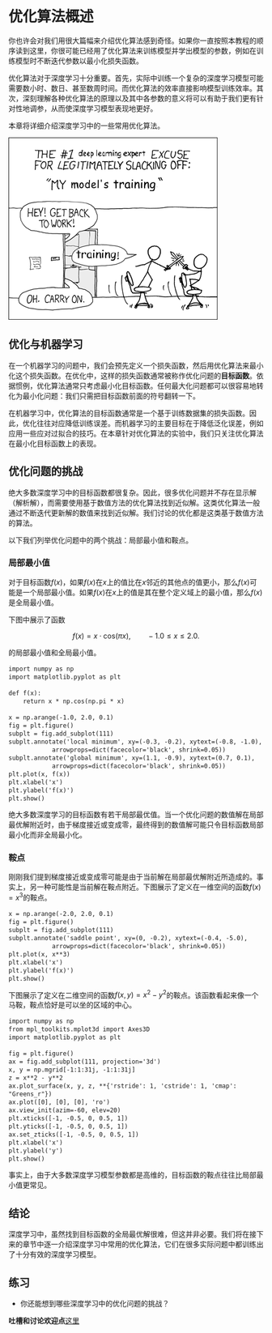 # 优化算法概述


你也许会对我们用很大篇幅来介绍优化算法感到奇怪。如果你一直按照本教程的顺序读到这里，你很可能已经用了优化算法来训练模型并学出模型的参数，例如在训练模型时不断迭代参数以最小化损失函数。

优化算法对于深度学习十分重要。首先，实际中训练一个复杂的深度学习模型可能需要数小时、数日、甚至数周时间。而优化算法的效率直接影响模型训练效率。其次，深刻理解各种优化算法的原理以及其中各参数的意义将可以有助于我们更有针对性地调参，从而使深度学习模型表现地更好。


本章将详细介绍深度学习中的一些常用优化算法。

![](../img/training_model.png)

## 优化与机器学习

在一个机器学习的问题中，我们会预先定义一个损失函数，然后用优化算法来最小化这个损失函数。在优化中，这样的损失函数通常被称作优化问题的**目标函数**。依据惯例，优化算法通常只考虑最小化目标函数。任何最大化问题都可以很容易地转化为最小化问题：我们只需把目标函数前面的符号翻转一下。

在机器学习中，优化算法的目标函数通常是一个基于训练数据集的损失函数。因此，优化往往对应降低训练误差。而机器学习的主要目标在于降低泛化误差，例如应用一些应对过拟合的技巧。在本章针对优化算法的实验中，我们只关注优化算法在最小化目标函数上的表现。


## 优化问题的挑战

绝大多数深度学习中的目标函数都很复杂。因此，很多优化问题并不存在显示解（解析解），而需要使用基于数值方法的优化算法找到近似解。这类优化算法一般通过不断迭代更新解的数值来找到近似解。我们讨论的优化都是这类基于数值方法的算法。

以下我们列举优化问题中的两个挑战：局部最小值和鞍点。


### 局部最小值

对于目标函数$f(x)$，如果$f(x)$在$x$上的值比在$x$邻近的其他点的值更小，那么$f(x)$可能是一个局部最小值。如果$f(x)$在$x$上的值是其在整个定义域上的最小值，那么$f(x)$是全局最小值。

下图中展示了函数

$$f(x) = x \cdot \text{cos}(\pi x), \qquad -1.0 \leq x \leq 2.0.$$

的局部最小值和全局最小值。

```{.python .input  n=1}
import numpy as np
import matplotlib.pyplot as plt

def f(x):
    return x * np.cos(np.pi * x)

x = np.arange(-1.0, 2.0, 0.1)
fig = plt.figure()
subplt = fig.add_subplot(111)
subplt.annotate('local minimum', xy=(-0.3, -0.2), xytext=(-0.8, -1.0),
            arrowprops=dict(facecolor='black', shrink=0.05))
subplt.annotate('global minimum', xy=(1.1, -0.9), xytext=(0.7, 0.1),
            arrowprops=dict(facecolor='black', shrink=0.05))
plt.plot(x, f(x))
plt.xlabel('x')
plt.ylabel('f(x)')
plt.show()
```

绝大多数深度学习的目标函数有若干局部最优值。当一个优化问题的数值解在局部最优解附近时，由于梯度接近或变成零，最终得到的数值解可能只令目标函数局部最小化而非全局最小化。


### 鞍点

刚刚我们提到梯度接近或变成零可能是由于当前解在局部最优解附近所造成的。事实上，另一种可能性是当前解在鞍点附近。下图展示了定义在一维空间的函数$f(x) = x^3$的鞍点。

```{.python .input  n=2}
x = np.arange(-2.0, 2.0, 0.1)
fig = plt.figure()
subplt = fig.add_subplot(111)
subplt.annotate('saddle point', xy=(0, -0.2), xytext=(-0.4, -5.0), 
            arrowprops=dict(facecolor='black', shrink=0.05))
plt.plot(x, x**3)
plt.xlabel('x')
plt.ylabel('f(x)')
plt.show()
```

下图展示了定义在二维空间的函数$f(x, y) = x^2 - y^2$的鞍点。该函数看起来像一个马鞍，鞍点恰好是可以坐的区域的中心。

```{.python .input  n=3}
import numpy as np
from mpl_toolkits.mplot3d import Axes3D
import matplotlib.pyplot as plt

fig = plt.figure()
ax = fig.add_subplot(111, projection='3d')
x, y = np.mgrid[-1:1:31j, -1:1:31j]
z = x**2 - y**2
ax.plot_surface(x, y, z, **{'rstride': 1, 'cstride': 1, 'cmap': "Greens_r"})
ax.plot([0], [0], [0], 'ro')
ax.view_init(azim=-60, elev=20)
plt.xticks([-1, -0.5, 0, 0.5, 1])
plt.yticks([-1, -0.5, 0, 0.5, 1])
ax.set_zticks([-1, -0.5, 0, 0.5, 1])
plt.xlabel('x')
plt.ylabel('y')
plt.show()
```

事实上，由于大多数深度学习模型参数都是高维的，目标函数的鞍点往往比局部最小值更常见。


## 结论

深度学习中，虽然找到目标函数的全局最优解很难，但这并非必要。我们将在接下来的章节中逐一介绍深度学习中常用的优化算法，它们在很多实际问题中都训练出了十分有效的深度学习模型。


## 练习

* 你还能想到哪些深度学习中的优化问题的挑战？


**吐槽和讨论欢迎点**[这里](https://discuss.gluon.ai/t/topic/1876)

